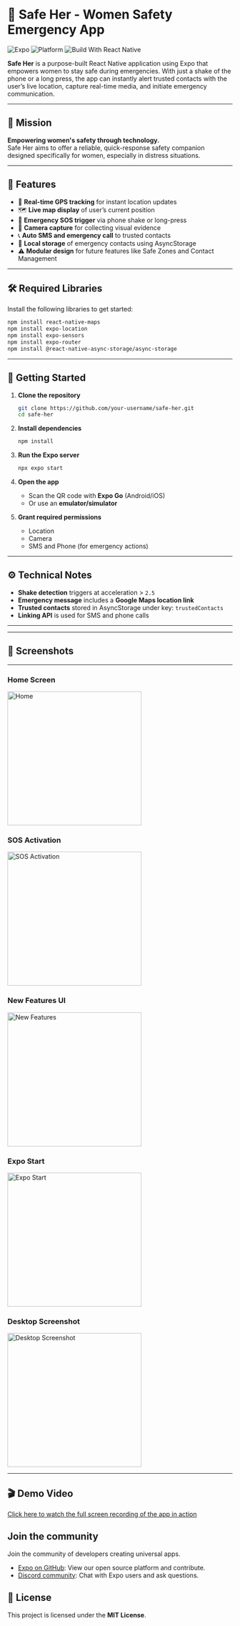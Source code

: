 # 🚨 Safe Her - Women Safety Emergency App

![Expo](https://img.shields.io/badge/Expo-48C9B0?logo=expo&logoColor=white)
![Platform](https://img.shields.io/badge/Platform-Android%20%7C%20iOS-blue)
![Build With React Native](https://img.shields.io/badge/Built%20With-React%20Native-61DAFB?logo=react)

**Safe Her** is a purpose-built React Native application using Expo that empowers women to stay safe during emergencies. With just a shake of the phone or a long press, the app can instantly alert trusted contacts with the user’s live location, capture real-time media, and initiate emergency communication.

---

## 🌟 Mission

**Empowering women's safety through technology.**  
Safe Her aims to offer a reliable, quick-response safety companion designed specifically for women, especially in distress situations.

---

## 📱 Features

- 📍 **Real-time GPS tracking** for instant location updates  
- 🗺️ **Live map display** of user’s current position  
- 🚨 **Emergency SOS trigger** via phone shake or long-press  
- 📸 **Camera capture** for collecting visual evidence  
- 📞 **Auto SMS and emergency call** to trusted contacts  
- 💾 **Local storage** of emergency contacts using AsyncStorage  
- ⚠️ **Modular design** for future features like Safe Zones and Contact Management

---

## 🛠 Required Libraries

Install the following libraries to get started:

```bash
npm install react-native-maps
npm install expo-location
npm install expo-sensors
npm install expo-router
npm install @react-native-async-storage/async-storage
```

---

## 🚀 Getting Started

1. **Clone the repository**
   ```bash
   git clone https://github.com/your-username/safe-her.git
   cd safe-her
   ```

2. **Install dependencies**
   ```bash
   npm install
   ```

3. **Run the Expo server**
   ```bash
   npx expo start
   ```

4. **Open the app**
   - Scan the QR code with **Expo Go** (Android/iOS)
   - Or use an **emulator/simulator**

5. **Grant required permissions**
   - Location  
   - Camera  
   - SMS and Phone (for emergency actions)

---

## ⚙️ Technical Notes

- **Shake detection** triggers at acceleration > `2.5`
- **Emergency message** includes a **Google Maps location link**
- **Trusted contacts** stored in AsyncStorage under key: `trustedContacts`
- **Linking API** is used for SMS and phone calls

---

---

## 📸 Screenshots
---

### Home Screen  
<img src="./Home.png" alt="Home" width="300"/>

### SOS Activation  
<img src="./SOS.png" alt="SOS Activation" width="300"/>

### New Features UI  
<img src="./New_Features.png" alt="New Features" width="300"/>

### Expo Start  
<img src="./Start_Expo.png" alt="Expo Start" width="300"/>

### Desktop Screenshot  
<img src="./image.png" alt="Desktop Screenshot" width="300"/>

---

## 🎬 Demo Video

[Click here to watch the full screen recording of the app in action](./output.mp4)


## Join the community

Join the community of developers creating universal apps.

- [Expo on GitHub](https://github.com/expo/expo): View our open source platform and contribute.
- [Discord community](https://chat.expo.dev): Chat with Expo users and ask questions.


## 📄 License

This project is licensed under the **MIT License**.
